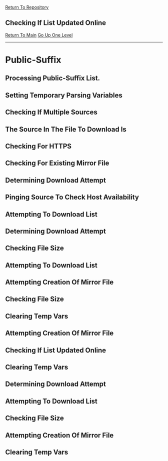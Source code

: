 [Return To Repository](https://github.com/DigitalWarrior/piholeparser/)
## Checking If List Updated Online
[Return To Main](https://github.com/DigitalWarrior/piholeparser/blob/master/RecentRunLogs/Mainlog.md)
[Go Up One Level](https://github.com/DigitalWarrior/piholeparser/blob/master/RecentRunLogs/TopLevelScripts/15-Processing-Top-Level-Domains.md)
____________________________________
# Public-Suffix
## Processing Public-Suffix List.
## Setting Temporary Parsing Variables
## Checking If Multiple Sources
## The Source In The File To Download Is
## Checking For HTTPS
## Checking For Existing Mirror File
## Determining Download Attempt
## Pinging Source To Check Host Availability
## Attempting To Download List
## Determining Download Attempt
## Checking File Size
## Attempting To Download List
## Attempting Creation Of Mirror File
## Checking File Size
## Clearing Temp Vars
## Attempting Creation Of Mirror File
## Checking If List Updated Online
## Clearing Temp Vars
## Determining Download Attempt
## Attempting To Download List
## Checking File Size
## Attempting Creation Of Mirror File
## Clearing Temp Vars
